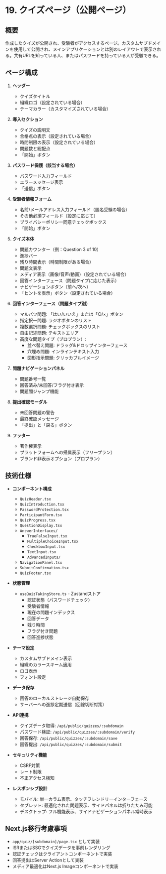 # 19. クイズページ（公開ページ）

## 概要

作成したクイズが公開され、受験者がアクセスするページ。カスタムサブドメインを使用して公開され、メインアプリケーションとは別のレイアウトで表示される。共有URLを知っている人、またはパスワードを持っている人が受験できる。

## ページ構成

1. **ヘッダー**

   - クイズタイトル
   - 組織ロゴ（設定されている場合）
   - テーマカラー（カスタマイズされている場合）

2. **導入セクション**

   - クイズの説明文
   - 合格点の表示（設定されている場合）
   - 時間制限の表示（設定されている場合）
   - 問題数と総配点
   - 「開始」ボタン

3. **パスワード保護（該当する場合）**

   - パスワード入力フィールド
   - エラーメッセージ表示
   - 「送信」ボタン

4. **受験者情報フォーム**

   - 名前/メールアドレス入力フィールド（匿名受験の場合）
   - その他必須フィールド（設定に応じて）
   - プライバシーポリシー同意チェックボックス
   - 「開始」ボタン

5. **クイズ本体**

   - 問題カウンター（例：Question 3 of 10）
   - 進捗バー
   - 残り時間表示（時間制限がある場合）
   - 問題文表示
   - メディア表示（画像/音声/動画）（設定されている場合）
   - 回答インターフェース（問題タイプに応じた表示）
   - ナビゲーションボタン（前へ/次へ）
   - 「ヒントを表示」ボタン（設定されている場合）

6. **回答インターフェース（問題タイプ別）**

   - マルバツ問題: 「はい/いいえ」または「○/×」ボタン
   - 指定択一問題: ラジオボタンのリスト
   - 複数選択問題: チェックボックスのリスト
   - 自由記述問題: テキストエリア
   - 高度な問題タイプ（プロプラン）:
     - 並べ替え問題: ドラッグ&ドロップインターフェース
     - 穴埋め問題: インラインテキスト入力
     - 図形指示問題: クリッカブルイメージ

7. **問題ナビゲーションパネル**

   - 問題番号一覧
   - 回答済み/未回答/フラグ付き表示
   - 問題間ジャンプ機能

8. **提出確認モーダル**

   - 未回答問題の警告
   - 最終確認メッセージ
   - 「提出」と「戻る」ボタン

9. **フッター**
   - 著作権表示
   - プラットフォームへの帰属表示（フリープラン）
   - ブランド非表示オプション（プロプラン）

## 技術仕様

- **コンポーネント構成**

  - `QuizHeader.tsx`
  - `QuizIntroduction.tsx`
  - `PasswordProtection.tsx`
  - `ParticipantForm.tsx`
  - `QuizProgress.tsx`
  - `QuestionDisplay.tsx`
  - `AnswerInterfaces/`
    - `TrueFalseInput.tsx`
    - `MultipleChoiceInput.tsx`
    - `CheckboxInput.tsx`
    - `TextInput.tsx`
    - `AdvancedInputs/`
  - `NavigationPanel.tsx`
  - `SubmitConfirmation.tsx`
  - `QuizFooter.tsx`

- **状態管理**

  - `useQuizTakingStore.ts` - Zustandストア
    - 認証状態（パスワードチェック）
    - 受験者情報
    - 現在の問題インデックス
    - 回答データ
    - 残り時間
    - フラグ付き問題
    - 回答進捗状態

- **テーマ設定**

  - カスタムサブドメイン表示
  - 組織のカラースキーム適用
  - ロゴ表示
  - フォント設定

- **データ保存**

  - 回答のローカルストレージ自動保存
  - サーバーへの進捗定期送信（回線切断対策）

- **API連携**

  - クイズデータ取得: `/api/public/quizzes/:subdomain`
  - パスワード検証: `/api/public/quizzes/:subdomain/verify`
  - 回答保存: `/api/public/quizzes/:subdomain/save`
  - 回答提出: `/api/public/quizzes/:subdomain/submit`

- **セキュリティ機能**

  - CSRF対策
  - レート制限
  - 不正アクセス検知

- **レスポンシブ設計**
  - モバイル: 単一カラム表示、タッチフレンドリーインターフェース
  - タブレット: 最適化された問題表示、サイドパネルは折りたたみ可能
  - デスクトップ: フル機能表示、サイドナビゲーションパネル常時表示

## Next.js移行考慮事項

- `app/quiz/[subdomain]/page.tsx` として実装
- ISRまたはSSGでクイズデータを事前レンダリング
- 認証チェックはクライアントコンポーネントで実装
- 回答提出はServer Actionとして実装
- メディア最適化はNext.js Imageコンポーネントで実装
